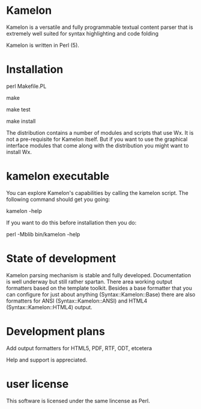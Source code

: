 # Kamelon

Kamelon is a versatile and fully programmable textual content parser that is 
extremely well suited for syntax highlighting and code folding

Kamelon is written in Perl (5).

# Installation

 perl Makefile.PL
 
 make
 
 make test
 
 make install

The distribution contains a number of modules and scripts that use Wx.
It is not a pre-requisite for Kamelon itself. But if you want to use
the graphical interface modules that come along with the distribution
you might want to install Wx.

# kamelon executable

You can explore Kamelon's capabilities by calling the kamelon script.
The following command should get you going:

 kamelon -help

If you want to do this before installation then you do:

 perl -Mblib bin/kamelon -help

# State of development

Kamelon parsing mechanism is stable and fully developed. Documentation
is well underway but still rather spartan. There area working output
formatters based on the template toolkit. Besides a base formatter
that you can configure for just about anything (Syntax::Kamelon::Base)
there are also formatters for ANSI (Syntax::Kamelon::ANSI) and HTML4
(Syntax::Kamelon::HTML4) output.

# Development plans

Add output formatters for HTML5, PDF, RTF, ODT, etcetera

Help and support is appreciated.

# user license

This software is licensed under the same lincense as Perl.



